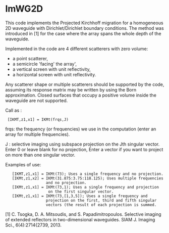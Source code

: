 # ImWG2D
This code implements the Projected Kirchhoff migration for a homogeneous 2D waveguide with 
Dirichlet/Dirichlet boundary conditions. The method was introduced in [1] for the case where the array spans the
whole depth of the waveguide. 

Implemented in the code are 4 different scatterers with zero volume:

- a point scatterer,
- a semicircle 'facing' the array',
- a vertical screen with unit reflectivity,
- a horizontal screen with unit reflectivity.

Any scatterer shape or multiple scatterers should be supported by the code, assuming its response matrix may be written by using the 
Born approximation. Closed surfaces that occupy a positive volume inside the waveguide are not supported.

 Call as :

     
     [IKMT,z1,x1] = IKMt(frqs,J)
     
frqs: the frequency (or frequencies) we use in the computation
       (enter an array for multiple frequencies).

J   : selective imaging using subspace projection on the Jth singular 
       vector.
       Enter 0 or leave blank for no projection,
       Enter a vector if you want to project on more than one singular 
       vector.
 
 Examples of use:
 
       [IKMT,z1,x1] = IKMt(73); Uses a single frequency and no projection.
       [IKMt,z1,x2] = IKMt(31.875:3.75:118.125); Uses multiple frequencies
                      and no projection.
       [IKMt,z1,x1] = IKMt(73,1); Uses a single frequency and projection
                       on the first singular vector.
       [IKMt,z1,x1] = IKMt(73,[1,3,5]); Uses a single frequency and 
                      projection on the first, third and fifth singular 
                      vectors (the result of each projection is summed.


 [1] C. Tsogka, D. A. Mitsoudis, and S. Papadimitropoulos. 
 Selective imaging of extended reflectors in two-dimensional waveguides. 
 SIAM J. Imaging Sci., 6(4):2714{2739, 2013.
